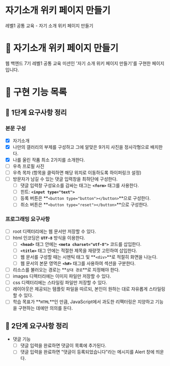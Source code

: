 # 자기소개 위키 페이지 만들기

레벨1 공통 교육 - 자기 소개 위키 페이지 만들기

# :sparkling_heart: 자기소개 위키 페이지 만들기

웹 백엔드 7기 레벨1 공통 교육 미션인 '자기 소개 위키 페이지 만들기'를 구현한 페이지입니다.

# :dart: 구현 기능 목록

## :rocket: 1단계 요구사항 정리

### 본문 구성
- [x]  자기소개
- [x]  나만의 갤러리의 부제를 구성하고 그에 알맞은 9가지 사진을 정사각형으로 배치한다.
- [x]  나를 울린 작품 최소 2가지를 소개한다.
- [ ]  우측 프로필 사진
- [ ]  우측 목차 (항목을 클릭하면 해당 위치로 이동하도록 하이퍼링크 설정)
- [ ]  방문자가 남길 수 있는 댓글 입력창을 최하단에 구성한다.
    - [ ]  댓글 입력창 구성요소를 감싸는 태그는 **`<form>`** 태그를 사용한다.
    - [ ]  힌트: **`<input type="text">`**
    - [ ]  등록 버튼은 **`<button type="button"></button>`**으로 구성한다.
    - [ ]  취소 버튼은 **`<button type="reset"></button>`**으로 구성한다.

### 프로그래밍 요구사항
- [ ]  root 디렉터리에는 웹 문서만 저장할 수 있다.
- [ ]  html 인코딩은 **`UTF-8`** 방식을 이용한다.
    - [ ]  **`<head>`** 태그 안에는 **`<meta charset="utf-8">`** 코드를 삽입한다.
    - [ ]  **`<title>`** 태그 안에는 적절한 제목을 재량껏 고민하여 삽입한다.
    - [ ]  웹 문서를 구성할 때는 시멘틱 태그 및 **`<div>`**로 적절히 화면을 나눈다.
    - [ ]  웹 문서의 본문 영역은 **`<h#>`** 태그를 사용하여 섹션을 구분한다.
- [ ]  리소스를 불러오는 경로는 **`상대 경로`**로 지정해야 한다.
- [ ]  images 디렉터리에는 이미지 파일만 저장할 수 있다.
- [ ]  css 디렉터리에는 스타일링 파일만 저장할 수 있다.
- [ ]  레이아웃은 제공되는 템플릿 파일을 따르되, 본인이 원하는 대로 자유롭게 스타일링할 수 있다.
- [ ]  학습 목표가 **`HTML`**인 만큼, JavaScript에서 과도한 리팩터링은 지양하고 기능을 구현하는 데에만 의의를 둔다.

## :rocket: 2단계 요구사항 정리

- 댓글 기능
    - [ ]  댓글 입력을 완료하면 댓글이 목록에 추가된다.
    - [ ]  댓글 입력을 완료하면 "댓글이 등록되었습니다"라는 메시지를 Alert 창에 띄운다.
